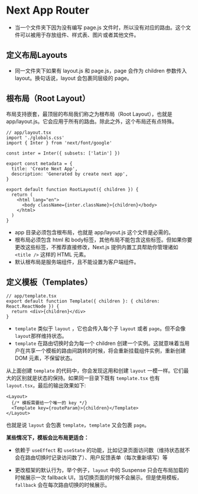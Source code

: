 # Next App Router

- 当一个文件夹下因为没有编写 page.js 文件时，所以没有对应的路由。这个文件可以被用于存放组件、样式表、图片或者其他文件。

## 定义布局Layouts

- 同一文件夹下如果有 layout.js 和 page.js，page 会作为 children 参数传入 layout。换句话说，layout 会包裹同层级的 page。 

## 根布局（Root Layout）

布局支持嵌套，最顶层的布局我们称之为根布局（Root Layout），也就是 app/layout.js。它会应用于所有的路由。除此之外，这个布局还有点特殊。

```tsx
// app/layout.tsx
import './globals.css'
import { Inter } from 'next/font/google'

const inter = Inter({ subsets: ['latin'] })

export const metadata = {
  title: 'Create Next App',
  description: 'Generated by create next app',
}

export default function RootLayout({ children }) {
  return (
    <html lang="en">
      <body className={inter.className}>{children}</body>
    </html>
  )
}
```
- app 目录必须包含根布局，也就是 app/layout.js 这个文件是必需的。
- 根布局必须包含 html 和 body标签，其他布局不能包含这些标签。但如果你要更改这些标签，不推荐直接修改，Next.js 提供内置工具帮助你管理诸如 `<title />` 这样的 HTML 元素。
- 默认根布局是服务端组件，且不能设置为客户端组件。


##  定义模板（Templates）

```tsx
// app/template.tsx
export default function Template({ children }: { children: React.ReactNode }) {
  return <div>{children}</div>
}
```

- `template` 类似于 `layout` ，它也会传入每个子 `layout` 或者 `page`。但不会像`layout`那样维持状态。
- `template` 在路由切换时会为每一个 children 创建一个实例。这就意味着当用户在共享一个模板的路由间跳转的时候，将会重新挂载组件实例，重新创建 DOM 元素，不保留状态。


从上面创建 `template` 的代码中，你会发现这用和创建 `layout` 一模一样。它们最大的区别就是状态的保持。如果同一目录下既有 `template.tsx` 也有 `layout.tsx`，最后的输出效果如下:

```tsx
<Layout>
  {/* 模板需要给一个唯一的 key */}
  <Template key={routeParam}>{children}</Template>
</Layout>
```

也就是说 `layout` 会包裹 `template`，`template` 又会包裹 `page`。


**某些情况下，模板会比布局更适合：**

- 依赖于 `useEffect` 和 `useState` 的功能，比如记录页面访问数（维持状态就不会在路由切换时记录访问数了）、用户反馈表单（每次重新填写）等

- 更改框架的默认行为，举个例子，`layout` 中的 Suspense 只会在布局加载的时候展示一次 fallback UI，当切换页面的时候不会展示。但是使用模板，`fallback` 会在每次路由切换的时候展示。
